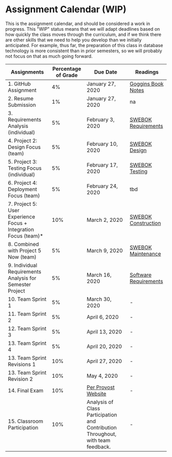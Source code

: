 # Assignment Calendar (WIP)

This is the assignment calendar, and should be considered a work in progress. This "WIP" status means that we will adapt deadlines based on how quickly the class moves through the curriculum, and if we think there are other skills that we need to help you develop than we initially anticipated. For example, thus far, the preparation of this class in database technology is more consistent than in prior semesters, so we will probably not focus on that as much going forward. 


| **Assignments** | **Percentage of Grade** | **Due Date** | **Readings** | 
| --- | --- | -- | --- | 
| 1. GitHub Assignment | 4% | January 27, 2020 | [Goggins Book Notes](../readings/Goggins-Notes-Book-Form.pdf) |
| 2. Resume Submission | 1% | January 27, 2020 | na | 
| 3. Requirements Analysis (individual) | 5% | February 3, 2020 | [SWEBOK Requirements](../readings/SWEBOK-Requirements.pdf) | 
| 4. Project 2: Design Focus (team) | 5% |  February 10, 2020 | [SWEBOK Design](../readings/SWEBOK-Design.pdf) | 
| 5. Project 3: Testing Focus (individual) | 5% | February 17, 2020 |  [SWEBOK Testing](../readings/SWEBOK-Testing.pdf) |
| 6. Project 4: Deployment Focus (team) | 5% | February 24, 2020 | tbd |
| 7. Project 5: User Experience Focus + Integration Focus (team)* | 10% | March 2, 2020 | [SWEBOK Construction](../readings/SWEBOK-Construction.pdf) |
| 8. Combined with Project 5 Now (team) | 5% | March 9, 2020 | [SWEBOK Maintenance](../readings/SWEBOK-Maintenance.pdf) |
| 9. Individual Requirements Analysis for Semester Project | 5% | March 16, 2020 | [Software Requirements](../readings/leffingwell-widrig.pdf) |
| 10. Team Sprint 1 | 5% | March 30, 2020 | - |
| 11. Team Sprint 2 | 5% | April 6, 2020 | - |
| 12. Team Sprint 3 | 5% | April 13, 2020 | - |
| 13. Team Sprint 4 | 5% | April 20, 2020 | - |
| 13. Team Sprint Revisions 1 | 10% | April 27, 2020 | - |
| 13. Team Sprint Revision 2 | 10% | May 4, 2020 | - |
| 14. Final Exam | 10% |  [Per Provost Website](https://registrar.missouri.edu/academic-calendar/final-exam-schedule/) | - |
| 15. Classroom Participation | 10% | Analysis of Class Participation and Contribution Throughout, with team feedback. | - |

